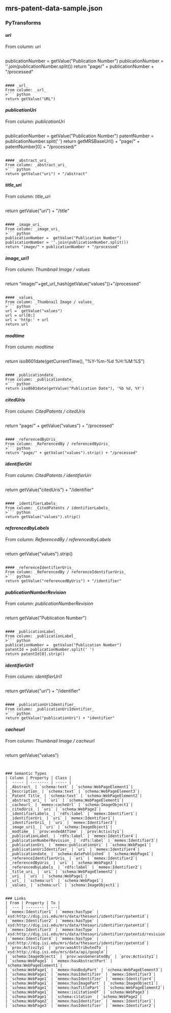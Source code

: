 ## mrs-patent-data-sample.json

### PyTransforms
#### _uri_
From column: _uri_
>``` python
publicationNumber = getValue("Publication Number")
publicationNumber = ''.join(publicationNumber.split())
return "page/" + publicationNumber + "/processed"
```

#### _url_
From column: _url_
>``` python
return getValue("URL")
```

#### _publicationUri_
From column: _publicationUri_
>``` python
publicationNumber =  getValue("Publication Number")
patentNumber = publicationNumber.split(' ')
return getMRSBaseUrl() + "page/" + patentNumber[0] + "/processed/"
```

#### _abstract_uri_
From column: _abstract_uri_
>``` python
return getValue("uri") + "/abstract"
```

#### _title_uri_
From column: _title_uri_
>``` python
return getValue("uri") + "/title"
```

#### _image_uri_
From column: _image_uri_
>``` python
publicationNumber =  getValue("Publication Number") 
publicationNumber = ''.join(publicationNumber.split())
return "image/" + publicationNumber + "/processed"
```

#### _image_uri1_
From column: _Thumbnail Image / values_
>``` python
return "image/"+get_url_hash(getValue("values"))+"/processed"

```

#### _values_
From column: _Thumbnail Image / values_
>``` python
url =  getValue("values")
url = url[0:]
url = 'http:' + url
return url
```

#### _modtime_
From column: _modtime_
>``` python
return iso8601date(getCurrentTime(), "%Y-%m-%d %H:%M:%S")
```

#### _publicationdate_
From column: _publicationdate_
>``` python
return iso8601date(getValue("Publication Date"), '%b %d, %Y')
```

#### _citedUris_
From column: _CitedPatents / citedUris_
>``` python
return "page/" + getValue("values") + "/processed"
```

#### _referencedByUris_
From column: _ReferencedBy / referencedByUris_
>``` python
return "page/" + getValue("values").strip() + "/processed"
```

#### _identifierUri_
From column: _CitedPatents / identifierUri_
>``` python
return getValue("citedUris") + "/identifier"
```

#### _identifierLabels_
From column: _CitedPatents / identifierLabels_
>``` python
return getValue("values").strip()
```

#### _referencedbyLabels_
From column: _ReferencedBy / referencedbyLabels_
>``` python
return getValue("values").strip()
```

#### _referenceIdentifierUris_
From column: _ReferencedBy / referenceIdentifierUris_
>``` python
return getValue("referencedByUris") + "/identifier"
```

#### _publicationNumberRevision_
From column: _publicationNumberRevision_
>``` python
return getValue("Publication Number")
```

#### _publicationLabel_
From column: _publicationLabel_
>``` python
publicationNumber =  getValue("Publication Number")
patentId = publicationNumber.split(' ')
return patentId[0].strip()
```

#### _identifierUri1_
From column: _identifierUri1_
>``` python
return getValue("uri") + "/identifier"
```

#### _publicationUriIdentifier_
From column: _publicationUriIdentifier_
>``` python
return getValue("publicationUri") + "identifier"
```

#### _cacheurl_
From column: _Thumbnail Image / cacheurl_
>``` python
return getValue("values")
```


### Semantic Types
| Column | Property | Class |
|  ----- | -------- | ----- |
| _Abstract_ | `schema:text` | `schema:WebPageElement1`|
| _Description_ | `schema:text` | `schema:WebPageElement3`|
| _Patent Title_ | `schema:text` | `schema:WebPageElement2`|
| _abstract_uri_ | `uri` | `schema:WebPageElement1`|
| _cacheurl_ | `memex:cacheUrl` | `schema:ImageObject1`|
| _citedUris_ | `uri` | `schema:WebPage2`|
| _identifierLabels_ | `rdfs:label` | `memex:Identifier1`|
| _identifierUri_ | `uri` | `memex:Identifier1`|
| _identifierUri1_ | `uri` | `memex:Identifier3`|
| _image_uri1_ | `uri` | `schema:ImageObject1`|
| _modtime_ | `prov:endedAtTime` | `prov:Activity1`|
| _publicationLabel_ | `rdfs:label` | `memex:Identifier4`|
| _publicationNumberRevision_ | `rdfs:label` | `memex:Identifier3`|
| _publicationUri_ | `memex:publicationUri` | `schema:WebPage1`|
| _publicationUriIdentifier_ | `uri` | `memex:Identifier4`|
| _publicationdate_ | `schema:datePublished` | `schema:WebPage1`|
| _referenceIdentifierUris_ | `uri` | `memex:Identifier2`|
| _referencedByUris_ | `uri` | `schema:WebPage3`|
| _referencedbyLabels_ | `rdfs:label` | `memex:Identifier2`|
| _title_uri_ | `uri` | `schema:WebPageElement2`|
| _uri_ | `uri` | `schema:WebPage1`|
| _url_ | `schema:url` | `schema:WebPage1`|
| _values_ | `schema:url` | `schema:ImageObject1`|


### Links
| From | Property | To |
|  --- | -------- | ---|
| `memex:Identifier1` | `memex:hasType` | `xsd:http://dig.isi.edu/mrs/data/thesauri/identifier/patentid`|
| `memex:Identifier2` | `memex:hasType` | `xsd:http://dig.isi.edu/mrs/data/thesauri/identifier/patentid`|
| `memex:Identifier3` | `memex:hasType` | `xsd:http://dig.isi.edu/mrs/data/thesauri/identifier/patentid/revision`|
| `memex:Identifier4` | `memex:hasType` | `xsd:http://dig.isi.edu/mrs/data/thesauri/identifier/patentid`|
| `prov:Activity1` | `prov:wasAttributedTo` | `xsd:http://dig.isi.edu/mrs/data/api/google`|
| `schema:ImageObject1` | `prov:wasGeneratedBy` | `prov:Activity1`|
| `schema:WebPage1` | `memex:hasAbstractPart` | `schema:WebPageElement1`|
| `schema:WebPage1` | `memex:hasBodyPart` | `schema:WebPageElement3`|
| `schema:WebPage1` | `memex:hasIdentifier` | `memex:Identifier3`|
| `schema:WebPage1` | `memex:hasIdentifier` | `memex:Identifier4`|
| `schema:WebPage1` | `memex:hasImagePart` | `schema:ImageObject1`|
| `schema:WebPage1` | `memex:hasTitlePart` | `schema:WebPageElement2`|
| `schema:WebPage1` | `memex:isCitationOf` | `schema:WebPage3`|
| `schema:WebPage1` | `schema:citation` | `schema:WebPage2`|
| `schema:WebPage2` | `memex:hasIdentifier` | `memex:Identifier1`|
| `schema:WebPage3` | `memex:hasIdentifier` | `memex:Identifier2`|
